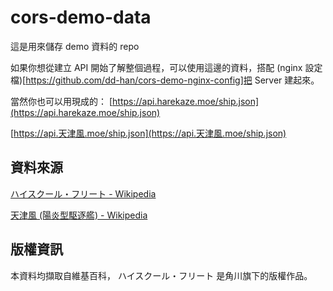 # cors-demo-data

這是用來儲存 demo 資料的 repo

如果你想從建立 API 開始了解整個過程，可以使用這邊的資料，搭配 (nginx 設定檔)[https://github.com/dd-han/cors-demo-nginx-config]把 Server 建起來。

當然你也可以用現成的：
[https://api.harekaze.moe/ship.json](https://api.harekaze.moe/ship.json)

[https://api.天津風.moe/ship.json](https://api.天津風.moe/ship.json)

## 資料來源
[ハイスクール・フリート - Wikipedia](https://ja.wikipedia.org/wiki/ハイスクール・フリート)

[天津風 (陽炎型駆逐艦) - Wikipedia](https://ja.wikipedia.org/wiki/天津風_(陽炎型駆逐艦))

## 版權資訊

本資料均擷取自維基百科， ハイスクール・フリート 是角川旗下的版權作品。